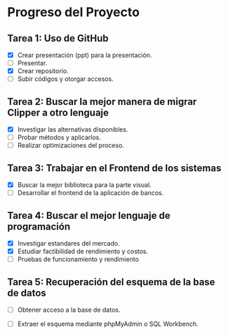 # Progreso del Proyecto

## Tarea 1: Uso de GitHub
- [x] Crear presentación (ppt) para la presentación.
- [ ] Presentar.
- [x] Crear repositorio.
- [ ] Subir códigos y otorgar accesos.

## Tarea 2: Buscar la mejor manera de migrar Clipper a otro lenguaje
- [x] Investigar las alternativas disponibles.
- [ ] Probar métodos y aplicarlos.
- [ ] Realizar optimizaciones del proceso.

## Tarea 3: Trabajar en el Frontend de los sistemas
- [x] Buscar la mejor biblioteca para la parte visual.
- [ ] Desarrollar el frontend de la aplicación de bancos.

## Tarea 4: Buscar el mejor lenguaje de programación
- [x] Investigar estandares del mercado.
- [x] Estudiar factibilidad de rendimiento y costos.
- [ ] Pruebas de funcionamiento y rendimiento 

## Tarea 5: Recuperación del esquema de la base de datos
- [ ] Obtener acceso a la base de datos.
- [ ] Extraer el esquema mediante phpMyAdmin o SQL Workbench.

